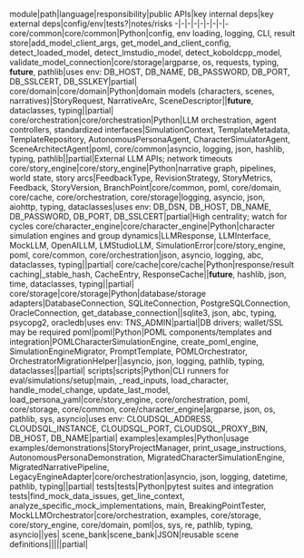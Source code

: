 ﻿module|path|language|responsibility|public APIs|key internal deps|key external deps|config/env|tests?|notes/risks
-|-|-|-|-|-|-|-|-
core/common|core/common|Python|config, env loading, logging, CLI, result store|add_model_client_args, get_model_and_client_config, detect_loaded_model, detect_lmstudio_model, detect_koboldcpp_model, validate_model_connection|core/storage|argparse, os, requests, typing, __future__, pathlib|uses env: DB_HOST, DB_NAME, DB_PASSWORD, DB_PORT, DB_SSLCERT, DB_SSLKEY|partial|
core/domain|core/domain|Python|domain models (characters, scenes, narratives)|StoryRequest, NarrativeArc, SceneDescriptor||__future__, dataclasses, typing||partial|
core/orchestration|core/orchestration|Python|LLM orchestration, agent controllers, standardized interfaces|SimulationContext, TemplateMetadata, TemplateRepository, AutonomousPersonaAgent, CharacterSimulatorAgent, SceneArchitectAgent|poml, core/common|asyncio, logging, json, hashlib, typing, pathlib||partial|External LLM APIs; network timeouts
core/story_engine|core/story_engine|Python|narrative graph, pipelines, world state, story arcs|FeedbackType, RevisionStrategy, StoryMetrics, Feedback, StoryVersion, BranchPoint|core/common, poml, core/domain, core/cache, core/orchestration, core/storage|logging, asyncio, json, aiohttp, typing, dataclasses|uses env: DB_DSN, DB_HOST, DB_NAME, DB_PASSWORD, DB_PORT, DB_SSLCERT|partial|High centrality; watch for cycles
core/character_engine|core/character_engine|Python|character simulation engines and group dynamics|LLMResponse, LLMInterface, MockLLM, OpenAILLM, LMStudioLLM, SimulationError|core/story_engine, poml, core/common, core/orchestration|json, asyncio, logging, abc, dataclasses, typing||partial|
core/cache|core/cache|Python|response/result caching|_stable_hash, CacheEntry, ResponseCache||__future__, hashlib, json, time, dataclasses, typing||partial|
core/storage|core/storage|Python|database/storage adapters|DatabaseConnection, SQLiteConnection, PostgreSQLConnection, OracleConnection, get_database_connection||sqlite3, json, abc, typing, psycopg2, oracledb|uses env: TNS_ADMIN|partial|DB drivers; wallet/SSL may be required
poml|poml|Python|POML components/templates and integration|POMLCharacterSimulationEngine, create_poml_engine, SimulationEngineMigrator, PromptTemplate, POMLOrchestrator, OrchestratorMigrationHelper||asyncio, json, logging, pathlib, typing, dataclasses||partial|
scripts|scripts|Python|CLI runners for eval/simulations/setup|main, _read_inputs, load_character, handle_model_change, update_last_model, load_persona_yaml|core/story_engine, core/orchestration, poml, core/storage, core/common, core/character_engine|argparse, json, os, pathlib, sys, asyncio|uses env: CLOUDSQL_ADDRESS, CLOUDSQL_INSTANCE, CLOUDSQL_PORT, CLOUDSQL_PROXY_BIN, DB_HOST, DB_NAME|partial|
examples|examples|Python|usage examples/demonstrations|StoryProjectManager, print_usage_instructions, AutonomousPersonaDemonstration, MigratedCharacterSimulationEngine, MigratedNarrativePipeline, LegacyEngineAdapter|core/orchestration|asyncio, json, logging, datetime, pathlib, typing||partial|
tests|tests|Python|pytest suites and integration tests|find_mock_data_issues, get_line_context, analyze_specific_mock_implementations, main, BreakingPointTester, MockLLMOrchestrator|core/orchestration, examples, core/storage, core/story_engine, core/domain, poml|os, sys, re, pathlib, typing, asyncio||yes|
scene_bank|scene_bank|JSON|reusable scene definitions|||||partial|

